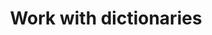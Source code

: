 ---
title: Work with dictionaries
seotitle: Work with dictionaries in Flux
list_title: Dictionary
description: >
  ...
menu:
  flux_0_x:
    name: Dictionary
    parent: Composite types
weight: 203
flux/v0.x/tags: ["composite types", "data types"]
---